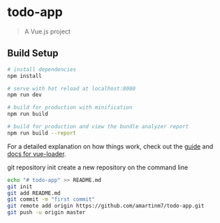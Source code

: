 # todo-app

> A Vue.js project

## Build Setup

``` bash
# install dependencies
npm install

# serve with hot reload at localhost:8080
npm run dev

# build for production with minification
npm run build

# build for production and view the bundle analyzer report
npm run build --report
```

For a detailed explanation on how things work, check out the [guide](http://vuejs-templates.github.io/webpack/) and [docs for vue-loader](http://vuejs.github.io/vue-loader).


git repository init
create a new repository on the command line

``` bash
echo "# todo-app" >> README.md
git init
git add README.md
git commit -m "first commit"
git remote add origin https://github.com/amartinm7/todo-app.git
git push -u origin master
```
